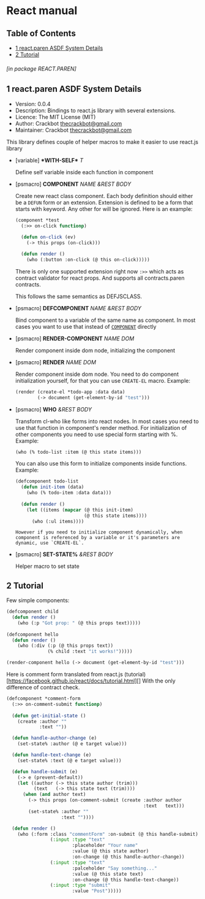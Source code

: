 <a id='x-28SERVE-2EPAREN-3A-40MAIN-MANUAL-20MGL-PAX-3ASECTION-29'></a>

# React manual

## Table of Contents

- [1 react.paren ASDF System Details][46e5]
- [2 Tutorial][3fa1]

###### \[in package REACT.PAREN\]
<a id='x-28-22react-2Eparen-22-20ASDF-2FSYSTEM-3ASYSTEM-29'></a>

## 1 react.paren ASDF System Details

- Version: 0.0.4
- Description: Bindings to react.js library with several extensions.
- Licence: The MIT License (MIT)
- Author: Crackbot <thecrackbot@gmail.com>
- Maintainer: Crackbot <thecrackbot@gmail.com>

This library defines couple of helper macros to make it easier to
use react.js library

<a id='x-28REACT-2EPAREN-3A-2AWITH-SELF-2A-20-28VARIABLE-29-29'></a>

- [variable] **\*WITH-SELF\*** *T*

    Define self variable inside each function in component

<a id='x-28REACT-2EPAREN-3ACOMPONENT-20-28MGL-PAX-EXT-3APSMACRO-29-29'></a>

- [psmacro] **COMPONENT** *NAME &REST BODY* 

    Create new react class component. Each body definition should
    either be a `DEFUN` form or an extension. Extension is defined to be a
    form that starts with keyword. Any other for will be ignored. Here is an example:
    
    ```lisp
    (component *test
      (:>> on-click functionp)
               
      (defun on-click (ev)
        (-> this props (on-click)))
    
      (defun render ()
        (who (:button :on-click (@ this on-click)))))
    ```
    
    There is only one supported extension right now `:>>` which acts as
    contract validator for react props. And supports all contracts.paren
    contracts.
    
    This follows the same semantics as DEFJSCLASS.

<a id='x-28REACT-2EPAREN-3ADEFCOMPONENT-20-28MGL-PAX-EXT-3APSMACRO-29-29'></a>

- [psmacro] **DEFCOMPONENT** *NAME &REST BODY* 

    Bind component to a variable of the same name as component. In most
    cases you want to use that instead of [`COMPONENT`][b967] directly

<a id='x-28REACT-2EPAREN-3ARENDER-COMPONENT-20-28MGL-PAX-EXT-3APSMACRO-29-29'></a>

- [psmacro] **RENDER-COMPONENT** *NAME DOM* 

    Render component inside dom node, initializing the component

<a id='x-28REACT-2EPAREN-3ARENDER-20-28MGL-PAX-EXT-3APSMACRO-29-29'></a>

- [psmacro] **RENDER** *NAME DOM* 

    Render component inside dom node. You need to do component
    initialization yourself, for that you can use `CREATE-EL`
    macro. Example:
    
    ```lisp
    (render (create-el *todo-app :data data)
            (-> document (get-element-by-id "test")))
    ```


<a id='x-28REACT-2EPAREN-3AWHO-20-28MGL-PAX-EXT-3APSMACRO-29-29'></a>

- [psmacro] **WHO** *&REST BODY* 

    Transform cl-who like forms into react nodes. In most cases you
      need to use that function in component's render method. For
      initialization of other components you need to use special form
      starting with %. Example:
    
    ```lisp
    (who (% todo-list :item (@ this state items)))
    ```
    
    You can also use this form to initialize components inside
      functions. Example:
    
    ```lisp
    (defcomponent todo-list
      (defun init-item (data)
        (who (% todo-item :data data)))
        
      (defun render ()
        (let ((items (mapcar (@ this init-item)
                             (@ this state items))))
          (who (:ul items))))
    ```
    
      However if you need to initialize component dynamically, when
      component is referenced by a variable or it's parameters are
      dynamic, use `CREATE-EL`.

<a id='x-28REACT-2EPAREN-3ASET-STATE-25-20-28MGL-PAX-EXT-3APSMACRO-29-29'></a>

- [psmacro] **SET-STATE%** *&REST BODY* 

    Helper macro to set state

<a id='x-28REACT-2EPAREN-3A-40REACT-TUTORIAL-20MGL-PAX-3ASECTION-29'></a>

## 2 Tutorial

Few simple components:

```lisp
(defcomponent child
  (defun render ()
    (who (:p "Got prop: " (@ this props text)))))
   
(defcomponent hello
  (defun render ()
    (who (:div (:p (@ this props text))
               (% child :text "it works!")))))

(render-component hello (-> document (get-element-by-id "test")))
```

Here is comment form translated from
react.js (tutorial)[https://facebook.github.io/react/docs/tutorial.html][]
With the only difference of contract check.

```lisp
(defcomponent *comment-form
  (:>> on-comment-submit functionp)
  
  (defun get-initial-state ()
    (create :author ""
            :text ""))

  (defun handle-author-change (e)
    (set-state% :author (@ e target value)))

  (defun handle-text-change (e)
    (set-state% :text (@ e target value)))

  (defun handle-submit (e)
    (-> e (prevent-default))
    (let ((author (-> this state author (trim)))
          (text   (-> this state text (trim))))
      (when (and author text)
        (-> this props (on-comment-submit (create :author author
                                                  :text   text)))
        (set-state% :author ""
                    :text ""))))

  (defun render ()
    (who (:form :class "commentForm" :on-submit (@ this handle-submit)
                (:input :type "text"
                        :placeholder "Your name"
                        :value (@ this state author)
                        :on-change (@ this handle-author-change))
                (:input :type "text"
                        :palceholder "Say something..."
                        :value (@ this state text)
                        :on-change (@ this handle-text-change))
                (:input :type "submit"
                        :value "Post")))))
```


  [3fa1]: #x-28REACT-2EPAREN-3A-40REACT-TUTORIAL-20MGL-PAX-3ASECTION-29 "Tutorial"
  [46e5]: #x-28-22react-2Eparen-22-20ASDF-2FSYSTEM-3ASYSTEM-29 "(\"react.paren\" ASDF/SYSTEM:SYSTEM)"
  [b967]: #x-28REACT-2EPAREN-3ACOMPONENT-20-28MGL-PAX-EXT-3APSMACRO-29-29 "(REACT.PAREN:COMPONENT (MGL-PAX-EXT:PSMACRO))"
